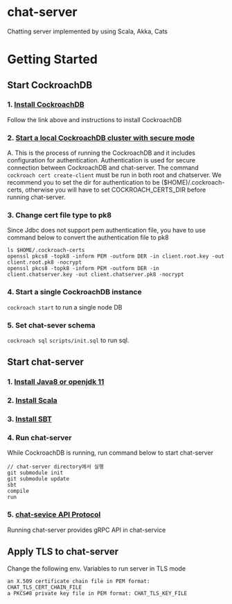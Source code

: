 # chat-server
Chatting server implemented by using Scala, Akka, Cats

# Getting Started

## Start CockroachDB

### 1. [Install CockroachDB](https://www.cockroachlabs.com/docs/stable/install-cockroachdb-mac.html)
Follow the link above and instructions to install CockroachDB
### 2. [Start a local CockroachDB cluster with secure mode](https://www.cockroachlabs.com/docs/stable/secure-a-cluster.html)
A.	This is the process of running the CockroachDB and it includes configuration for authentication. Authentication is used for secure connection between CockroachDB and chat-server. The command `cockroach cert create-client` must be run in both root and chatserver. We recommend you to set the dir for authentication to be ($HOME)/.cockroach-certs, otherwise you will have to set COCKROACH_CERTS_DIR before running chat-server. 
### 3. Change cert file type to pk8
Since Jdbc does not support pem authentication file, you have to use command below to convert the authentication file to pk8
```$xslt
ls $HOME/.cockroach-certs
openssl pkcs8 -topk8 -inform PEM -outform DER -in client.root.key -out client.root.pk8 -nocrypt
openssl pkcs8 -topk8 -inform PEM -outform DER -in client.chatserver.key -out client.chatserver.pk8 -nocrypt
```
### 4. Start a single CockroachDB instance
`cockroach start` to run a single node DB
### 5. Set chat-sever schema
`cockroach sql` `scripts/init.sql` to run sql.

## Start chat-server
### 1. [Install Java8 or openjdk 11](https://www.oracle.com/technetwork/java/javase/downloads/jdk8-downloads-2133151.html)
### 2. [Install Scala](https://www.scala-lang.org/download/)
### 3. [Install SBT](https://www.scala-sbt.org/1.0/docs/Setup.html)
### 4. Run chat-server
While CockroachDB is running, run command below to start chat-server
```$xslt
// chat-server directory에서 실행
git submodule init
git submodule update
sbt
compile
run
```
### 5. [chat-sevice API Protocol](https://github.com/cose451-asu/chat-service)
Running chat-server provides gRPC API in chat-service

## Apply TLS to chat-server
Change the following env. Variables to run server in TLS mode 
```$xslt
an X.509 certificate chain file in PEM format: CHAT_TLS_CERT_CHAIN_FILE 
a PKCS#8 private key file in PEM format: CHAT_TLS_KEY_FILE
```
